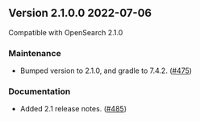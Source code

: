 ## Version 2.1.0.0 2022-07-06

Compatible with OpenSearch 2.1.0

### Maintenance
* Bumped version to 2.1.0, and gradle to 7.4.2. ([#475](https://github.com/opensearch-project/alerting/pull/475]))

### Documentation
* Added 2.1 release notes. ([#485](https://github.com/opensearch-project/alerting/pull/485))